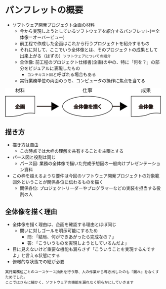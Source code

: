 # パンフレットの概要

* ソフトウェア開発プロジェクト企画の材料
    * 今から実現しようとしているソフトウェアを紹介するパンフレット(＝全体像＝オーバービュー)
    * 前工程で作成した企画はこれから行うプロジェクトを紹介するもの
    * それに対して、ここでいう全体像とは、そのプロジェクトの成果として出来上がる（はずの）`ソフトウェアについての紹介`
    * 全体像: 前工程のプロジェクト仕様書(企画)の中の、特に「何を？」の部分をビジュアルに表現したもの
        * `コンテキスト図`と呼ばれる場合もある
    * 実行業務単位の両面のうち、コンピュータの操作に焦点を当てる 
    
![doc_00](image/doc_00.png)

## 描き方

* 描き方は自由
    * この時点では大枠の理解を共有することを主眼とする
* パース図と役割は同じ
    * パース図: 業務の全体像で描いた完成予想図の一般向けプレゼンテーション資料
* この枠を超えるような要件は今回のソフトウェア開発プロジェクトの対象範囲外ということが関係各位に伝わるものを描く
    * 関係各位: プロジェクトリーダーやプログラマーなどの実装を担当する役割の人

## 全体像を描く理由

* 全体像を描く理由は、企画を確認する理由とほぼ同じ
    * 問いに対しゴールを明示可能にするため
        * 問: 「結局、何ができあがったら完成なの？」
        * 答: 「こういうものを実現しようとしているんだよ」
* 目に見えないけど重要な機能も漏らさず「こういうことを実現するんですよ」と言える状態にする
* 俯瞰的な状態での絵が必要

```text
実行業務位ごとのユースケース抽出を行う際、人の作業から導き出したのも『漏れ』をなくすためでした。
ここではさらに細かく、ソフトウェアの機能を漏れなく明らかにしていきます
```